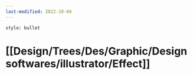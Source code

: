 ```yaml
---
last-modified: 2022-10-04
---
```

```toc
style: bullet
```

# [[Design/Trees/Des/Graphic/Design softwares/illustrator/Effect]]

